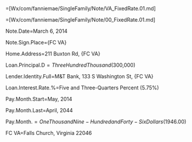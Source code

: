 =[Wx/com/fanniemae/SingleFamily/Note/VA_FixedRate.01.md]

=[Wx/com/fanniemae/SingleFamily/Note/00_FixedRate.01.md]

Note.Date=March 6, 2014

Note.Sign.Place={FC VA}

Home.Address=211 Buxton Rd, {FC VA}

Loan.Principal.D$=Three Hundred Thousand ($300,000)

Lender.Identity.Full=M&T Bank, 133 S Washington St, {FC VA}

Loan.Interest.Rate.%=Five and Three-Quarters Percent (5.75%)

Pay.Month.Start=May, 2014

Pay.Month.Last=April, 2044

Pay.Month.$=One Thousand Nine-Hundred and Forty-Six Dollars ($1946.00)

FC VA=Falls Church, Virginia   22046


